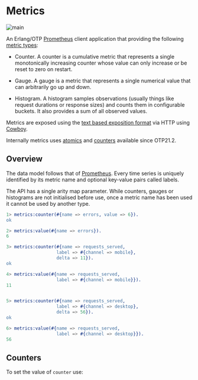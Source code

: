 # Metrics

![main](https://github.com/shortishly/metrics/actions/workflows/main.yml/badge.svg)

An Erlang/OTP [Prometheus](https://prometheus.io) client application
that providing the following [metric
types](https://prometheus.io/docs/concepts/metric_types/):

- Counter. A counter is a cumulative metric that represents a single
  monotonically increasing counter whose value can only increase or be
  reset to zero on restart.
  
- Gauge. A gauge is a metric that represents a single numerical value
  that can arbitrarily go up and down.
  
- Histogram. A histogram samples observations (usually things like
  request durations or response sizes) and counts them in configurable
  buckets. It also provides a sum of all observed values.

Metrics are exposed using the [text based exposition
format](https://prometheus.io/docs/instrumenting/exposition_formats/)
via HTTP using
[Cowboy](https://ninenines.eu/docs/en/cowboy/2.9/guide/).

Internally metrics uses
[atomics](https://www.erlang.org/doc/man/atomics.html) and
[counters](https://www.erlang.org/doc/man/counters.html) available
since OTP21.2.

## Overview

The data model follows that of
[Prometheus](https://prometheus.io/docs/concepts/data_model/). Every
time series is uniquely identified by its metric name and optional
key-value pairs called labels.

The API has a single arity map parameter. While counters, gauges or
histograms are not initialised before use, once a metric name has been
used it cannot be used by another type.

```erlang
1> metrics:counter(#{name => errors, value => 6}).
ok

2> metrics:value(#{name => errors}).
6

3> metrics:counter(#{name => requests_served,
                   label => #{channel => mobile},
                   delta => 11}).
ok

4> metrics:value(#{name => requests_served,
                   label => #{channel => mobile}}).
11


5> metrics:counter(#{name => requests_served,
                   label => #{channel => desktop},
                   delta => 56}).
ok

6> metrics:value(#{name => requests_served,
                   label => #{channel => desktop}}).
56
```


## Counters

To set the value of `counter` use:

```erlang

```
